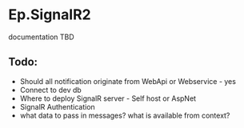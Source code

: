 # Ep.SignalR2

documentation TBD

Todo:
------
* Should all notification originate from WebApi or Webservice - yes
* Connect to dev db
* Where to deploy SignalR server - Self host or AspNet
* SignalR Authentication
* what data to pass in messages?  what is available from context?